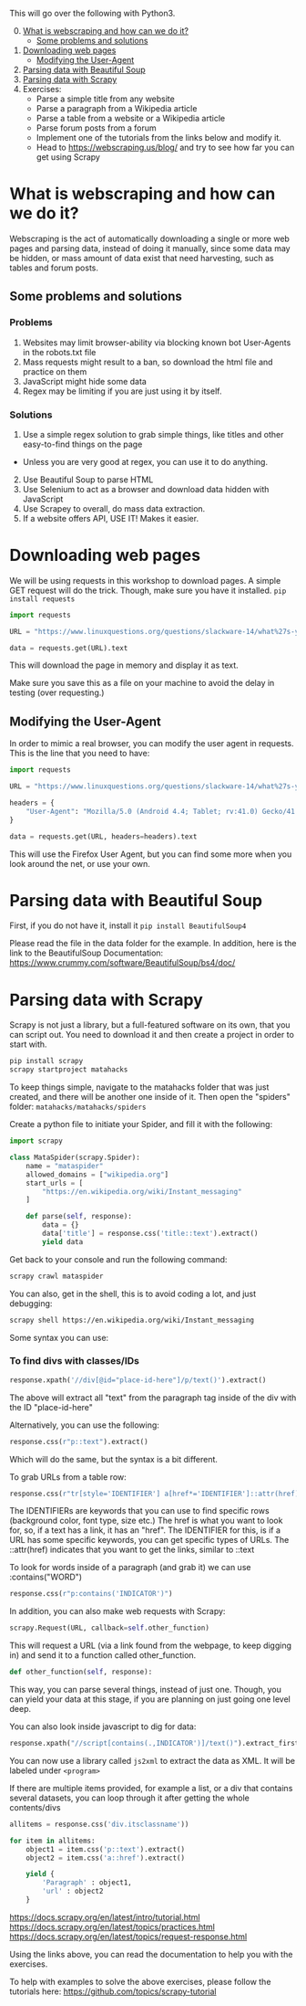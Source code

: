 This will go over the following with Python3.

0. [What is webscraping and how can we do it?](#What-is-webscraping-and-how-can-we-do-it)
    * [Some problems and solutions](#Some-problems-and-solutions)
1. [Downloading web pages](#Downloading-web-pages)
    * [Modifying the User-Agent](#Modifying-the-User-Agent)
2. [Parsing data with Beautiful Soup](#Parsing-data-with-Beautiful-Soup)
3. [Parsing data with Scrapy](#Parsing-data-with-Scrapy)
4. Exercises:
    * Parse a simple title from any website
    * Parse a paragraph from a Wikipedia article
    * Parse a table from a website or a Wikipedia article
    * Parse forum posts from a forum
    * Implement one of the tutorials from the links below and modify it.
    * Head to https://webscraping.us/blog/ and try to see how far you can get using Scrapy


# What is webscraping and how can we do it?

Webscraping is the act of automatically downloading a single or more web pages and parsing data, instead of doing it manually, since some data may be hidden, or mass amount of data exist that need harvesting, such as tables and forum posts.

## Some problems and solutions

### Problems

1. Websites may limit browser-ability via blocking known bot User-Agents in the robots.txt file
2. Mass requests might result to a ban, so download the html file and practice on them
3. JavaScript might hide some data
4. Regex may be limiting if you are just using it by itself.

### Solutions

1. Use a simple regex solution to grab simple things, like titles and other easy-to-find things on the page
* Unless you are very good at regex, you can use it to do anything.
2. Use Beautiful Soup to parse HTML
3. Use Selenium to act as a browser and download data hidden with JavaScript
4. Use Scrapey to overall, do mass data extraction.
5. If a website offers API, USE IT! Makes it easier.


# Downloading web pages

We will be using requests in this workshop to download pages. A simple GET request will do the trick. Though, make sure you have it installed.
`pip install requests`
```python
import requests

URL = "https://www.linuxquestions.org/questions/slackware-14/what%27s-your-favorite-sql-editor-842171/"

data = requests.get(URL).text
```

This will download the page in memory and display it as text.

Make sure you save this as a file on your machine to avoid the delay in testing (over requesting.)

## Modifying the User-Agent

In order to mimic a real browser, you can modify the user agent in requests. This is the line that you need to have:
```python
import requests

URL = "https://www.linuxquestions.org/questions/slackware-14/what%27s-your-favorite-sql-editor-842171/"

headers = {
    "User-Agent": "Mozilla/5.0 (Android 4.4; Tablet; rv:41.0) Gecko/41.0 Firefox/41.0"
}

data = requests.get(URL, headers=headers).text
```

This will use the Firefox User Agent, but you can find some more when you look around the net, or use your own.


# Parsing data with Beautiful Soup

First, if you do not have it, install it `pip install BeautifulSoup4`

Please read the file in the data folder for the example. In addition, here is the link to the BeautifulSoup Documentation: https://www.crummy.com/software/BeautifulSoup/bs4/doc/

# Parsing data with Scrapy

Scrapy is not just a library, but a full-featured software on its own, that you can script out. You need to download it and then create a project in order to start with.

```bash
pip install scrapy
scrapy startproject matahacks
```

To keep things simple, navigate to the matahacks folder that was just created, and there will be another one inside of it. Then open the "spiders" folder: `matahacks/matahacks/spiders`

Create a python file to initiate your Spider, and fill it with the following:

```python
import scrapy

class MataSpider(scrapy.Spider):
    name = "mataspider"
    allowed_domains = ["wikipedia.org"]
    start_urls = [
        "https://en.wikipedia.org/wiki/Instant_messaging"
    ]

    def parse(self, response):
        data = {}
        data['title'] = response.css('title::text').extract()
        yield data
```

Get back to your console and run the following command:
```bash
scrapy crawl mataspider
```

You can also, get in the shell, this is to avoid coding a lot, and just debugging:

```bash
scrapy shell https://en.wikipedia.org/wiki/Instant_messaging
```

Some syntax you can use:
### To find divs with classes/IDs
```python
response.xpath('//div[@id="place-id-here"]/p/text()').extract()
```
The above will extract all "text" from the paragraph tag inside of the div with the ID "place-id-here"

Alternatively, you can use the following:

```python
response.css(r"p::text").extract()
```

Which will do the same, but the syntax is a bit different.


To grab URLs from a table row:
```python
response.css(r"tr[style='IDENTIFIER'] a[href*='IDENTIFIER']::attr(href)").extract()
```

The IDENTIFIERs are keywords that you can use to find specific rows (background color, font type, size etc.)
The href is what you want to look for, so, if a text has a link, it has an "href". The IDENTIFIER for this, is if a URL has some specific keywords, you can get specific types of URLs.
The ::attr(href) indicates that you want to get the links, similar to ::text

To look for words inside of a paragraph (and grab it) we can use :contains("WORD")
```python
response.css(r"p:contains('INDICATOR')")
```

In addition, you can also make web requests with Scrapy:
```python
scrapy.Request(URL, callback=self.other_function)
```
This will request a URL (via a link found from the webpage, to keep digging in) and send it to a function called other_function.

```python
def other_function(self, response):
```
This way, you can parse several things, instead of just one. Though, you can yield your data at this stage, if you are planning on just going one level deep.

You can also look inside javascript to dig for data:
```python
response.xpath("//script[contains(.,INDICATOR')]/text()").extract_first()
```
You can now use a library called `js2xml` to extract the data as XML. It will be labeled under `<program>`


If there are multiple items provided, for example a list, or a div that contains several datasets, you can loop through it after getting the whole contents/divs
```python
allitems = response.css('div.itsclassname'))

for item in allitems:
    object1 = item.css('p::text').extract()
    object2 = item.css('a::href').extract()

    yield {
        'Paragraph' : object1,
        'url' : object2
    }
```

https://docs.scrapy.org/en/latest/intro/tutorial.html
https://docs.scrapy.org/en/latest/topics/practices.html
https://docs.scrapy.org/en/latest/topics/request-response.html

Using the links above, you can read the documentation to help you with the exercises.

To help with examples to solve the above exercises, please follow the tutorials here: https://github.com/topics/scrapy-tutorial
